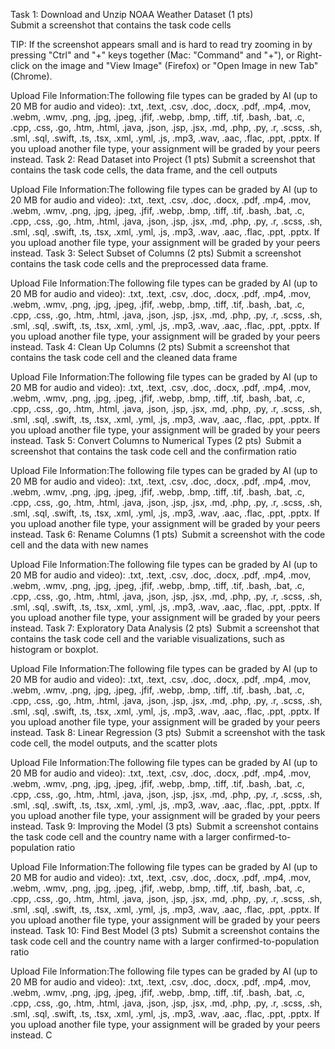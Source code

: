 Task 1: Download and Unzip NOAA Weather Dataset (1 pts)  
Submit a screenshot that contains the task code cells 

TIP: If the screenshot appears small and is hard to read try zooming in by pressing "Ctrl" and "+" keys together (Mac: "Command" and "+"), or Right-click on the image and "View Image" (Firefox) or "Open Image in new Tab" (Chrome).

Upload File
Information:The following file types can be graded by AI (up to 20 MB for audio and video): .txt, .text, .csv, .doc, .docx, .pdf, .mp4, .mov, .webm, .wmv, .png, .jpg, .jpeg, .jfif, .webp, .bmp, .tiff, .tif, .bash, .bat, .c, .cpp, .css, .go, .htm, .html, .java, .json, .jsp, .jsx, .md, .php, .py, .r, .scss, .sh, .sml, .sql, .swift, .ts, .tsx, .xml, .yml, .js, .mp3, .wav, .aac, .flac, .ppt, .pptx. If you upload another file type, your assignment will be graded by your peers instead.
Task 2: Read Dataset into Project (1 pts)
Submit a screenshot that contains the task code cells, the data frame, and the cell outputs 

Upload File
Information:The following file types can be graded by AI (up to 20 MB for audio and video): .txt, .text, .csv, .doc, .docx, .pdf, .mp4, .mov, .webm, .wmv, .png, .jpg, .jpeg, .jfif, .webp, .bmp, .tiff, .tif, .bash, .bat, .c, .cpp, .css, .go, .htm, .html, .java, .json, .jsp, .jsx, .md, .php, .py, .r, .scss, .sh, .sml, .sql, .swift, .ts, .tsx, .xml, .yml, .js, .mp3, .wav, .aac, .flac, .ppt, .pptx. If you upload another file type, your assignment will be graded by your peers instead.
Task 3: Select Subset of Columns (2 pts) 
Submit a screenshot contains the task code cells and the preprocessed data frame.

Upload File
Information:The following file types can be graded by AI (up to 20 MB for audio and video): .txt, .text, .csv, .doc, .docx, .pdf, .mp4, .mov, .webm, .wmv, .png, .jpg, .jpeg, .jfif, .webp, .bmp, .tiff, .tif, .bash, .bat, .c, .cpp, .css, .go, .htm, .html, .java, .json, .jsp, .jsx, .md, .php, .py, .r, .scss, .sh, .sml, .sql, .swift, .ts, .tsx, .xml, .yml, .js, .mp3, .wav, .aac, .flac, .ppt, .pptx. If you upload another file type, your assignment will be graded by your peers instead.
Task 4: Clean Up Columns (2 pts) 
Submit a screenshot that contains the task code cell and the cleaned data frame 

Upload File
Information:The following file types can be graded by AI (up to 20 MB for audio and video): .txt, .text, .csv, .doc, .docx, .pdf, .mp4, .mov, .webm, .wmv, .png, .jpg, .jpeg, .jfif, .webp, .bmp, .tiff, .tif, .bash, .bat, .c, .cpp, .css, .go, .htm, .html, .java, .json, .jsp, .jsx, .md, .php, .py, .r, .scss, .sh, .sml, .sql, .swift, .ts, .tsx, .xml, .yml, .js, .mp3, .wav, .aac, .flac, .ppt, .pptx. If you upload another file type, your assignment will be graded by your peers instead.
Task 5: Convert Columns to Numerical Types (2 pts)  
Submit a screenshot that contains the task code cell and the confirmation ratio 

Upload File
Information:The following file types can be graded by AI (up to 20 MB for audio and video): .txt, .text, .csv, .doc, .docx, .pdf, .mp4, .mov, .webm, .wmv, .png, .jpg, .jpeg, .jfif, .webp, .bmp, .tiff, .tif, .bash, .bat, .c, .cpp, .css, .go, .htm, .html, .java, .json, .jsp, .jsx, .md, .php, .py, .r, .scss, .sh, .sml, .sql, .swift, .ts, .tsx, .xml, .yml, .js, .mp3, .wav, .aac, .flac, .ppt, .pptx. If you upload another file type, your assignment will be graded by your peers instead.
Task 6: Rename Columns (1 pts)  
Submit a screenshot with the code cell and the data with new names  

Upload File
Information:The following file types can be graded by AI (up to 20 MB for audio and video): .txt, .text, .csv, .doc, .docx, .pdf, .mp4, .mov, .webm, .wmv, .png, .jpg, .jpeg, .jfif, .webp, .bmp, .tiff, .tif, .bash, .bat, .c, .cpp, .css, .go, .htm, .html, .java, .json, .jsp, .jsx, .md, .php, .py, .r, .scss, .sh, .sml, .sql, .swift, .ts, .tsx, .xml, .yml, .js, .mp3, .wav, .aac, .flac, .ppt, .pptx. If you upload another file type, your assignment will be graded by your peers instead.
Task 7: Exploratory Data Analysis (2 pts)  
Submit a screenshot that contains the task code cell and the variable visualizations, such as histogram or boxplot. 

Upload File
Information:The following file types can be graded by AI (up to 20 MB for audio and video): .txt, .text, .csv, .doc, .docx, .pdf, .mp4, .mov, .webm, .wmv, .png, .jpg, .jpeg, .jfif, .webp, .bmp, .tiff, .tif, .bash, .bat, .c, .cpp, .css, .go, .htm, .html, .java, .json, .jsp, .jsx, .md, .php, .py, .r, .scss, .sh, .sml, .sql, .swift, .ts, .tsx, .xml, .yml, .js, .mp3, .wav, .aac, .flac, .ppt, .pptx. If you upload another file type, your assignment will be graded by your peers instead.
Task 8: Linear Regression (3 pts)  
 Submit a screenshot with the task code cell, the model outputs, and the scatter plots 

Upload File
Information:The following file types can be graded by AI (up to 20 MB for audio and video): .txt, .text, .csv, .doc, .docx, .pdf, .mp4, .mov, .webm, .wmv, .png, .jpg, .jpeg, .jfif, .webp, .bmp, .tiff, .tif, .bash, .bat, .c, .cpp, .css, .go, .htm, .html, .java, .json, .jsp, .jsx, .md, .php, .py, .r, .scss, .sh, .sml, .sql, .swift, .ts, .tsx, .xml, .yml, .js, .mp3, .wav, .aac, .flac, .ppt, .pptx. If you upload another file type, your assignment will be graded by your peers instead.
Task 9: Improving the Model (3 pts)  
Submit a screenshot contains the task code cell and the country name with a larger confirmed-to-population ratio 

Upload File
Information:The following file types can be graded by AI (up to 20 MB for audio and video): .txt, .text, .csv, .doc, .docx, .pdf, .mp4, .mov, .webm, .wmv, .png, .jpg, .jpeg, .jfif, .webp, .bmp, .tiff, .tif, .bash, .bat, .c, .cpp, .css, .go, .htm, .html, .java, .json, .jsp, .jsx, .md, .php, .py, .r, .scss, .sh, .sml, .sql, .swift, .ts, .tsx, .xml, .yml, .js, .mp3, .wav, .aac, .flac, .ppt, .pptx. If you upload another file type, your assignment will be graded by your peers instead.
Task 10: Find Best Model (3 pts)  
Submit a screenshot contains the task code cell and the country name with a larger confirmed-to-population ratio

Upload File
Information:The following file types can be graded by AI (up to 20 MB for audio and video): .txt, .text, .csv, .doc, .docx, .pdf, .mp4, .mov, .webm, .wmv, .png, .jpg, .jpeg, .jfif, .webp, .bmp, .tiff, .tif, .bash, .bat, .c, .cpp, .css, .go, .htm, .html, .java, .json, .jsp, .jsx, .md, .php, .py, .r, .scss, .sh, .sml, .sql, .swift, .ts, .tsx, .xml, .yml, .js, .mp3, .wav, .aac, .flac, .ppt, .pptx. If you upload another file type, your assignment will be graded by your peers instead.
C